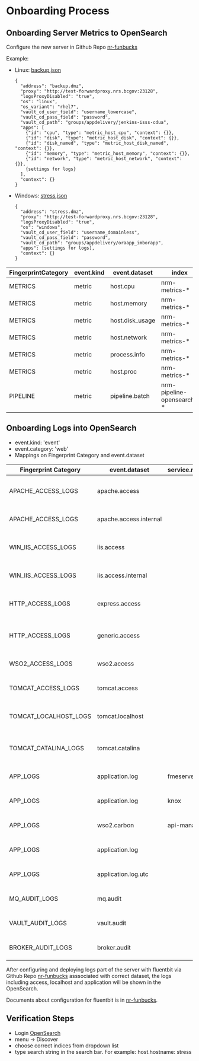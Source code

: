 # Onboarding Process
## Onboarding Server Metrics to OpenSearch
Configure the new server in Github Repo [nr-funbucks](https://github.com/bcgov-nr/nr-funbucks/tree/main/config/server)

Example:

- Linux: [backup.json](https://github.com/bcgov-nr/nr-funbucks/blob/main/config/server/backup.json)

    ```
    {
      "address": "backup.dmz",
      "proxy": "http://test-forwardproxy.nrs.bcgov:23128",
      "logsProxyDisabled": "true",
      "os": "linux",
      "os_variant": "rhel7",
      "vault_cd_user_field": "username_lowercase",
      "vault_cd_pass_field": "password",
      "vault_cd_path": "groups/appdelivery/jenkins-isss-cdua",
      "apps": [
        {"id": "cpu", "type": "metric_host_cpu", "context": {}},
        {"id": "disk", "type": "metric_host_disk", "context": {}},
        {"id": "disk_named", "type": "metric_host_disk_named", "context": {}},
        {"id": "memory", "type": "metric_host_memory", "context": {}},
        {"id": "network", "type": "metric_host_network", "context": {}},
        {settings for logs}
      ],
      "context": {}
    }
    ```

- Windows: [stress.json](https://github.com/bcgov-nr/nr-funbucks/blob/main/config/server/stress.json)

    ```
    {
      "address": "stress.dmz",
      "proxy": "http://test-forwardproxy.nrs.bcgov:23128",
      "logsProxyDisabled": "true",
      "os": "windows",
      "vault_cd_user_field": "username_domainless",
      "vault_cd_pass_field": "password",
      "vault_cd_path": "groups/appdelivery/oraapp_imborapp",
      "apps": [settings for logs],
      "context": {}
    }
    ```

| FingerprintCategory | event.kind | event.dataset   | index                     |
|---------------------|------------|-----------------|---------------------------|
| METRICS             | metric     | host.cpu        | nrm-metrics-*             |
| METRICS             | metric     | host.memory     | nrm-metrics-*             |
| METRICS             | metric     | host.disk_usage | nrm-metrics-*             |
| METRICS             | metric     | host.network    | nrm-metrics-*             |
| METRICS             | metric     | process.info    | nrm-metrics-*             |
| METRICS             | metric     | host.proc       | nrm-metrics-*             |
| PIPELINE            | metric     | pipeline.batch  | nrm-pipeline-opensearch-* |

## Onboarding Logs into OpenSearch

- event.kind: 'event'
- event.category: 'web'
- Mappings on Fingerprint Category and event.dataset

| Fingerprint Category   | event.dataset          | service.name | index                  |
|------------------------|------------------------|--------------|------------------------|
| APACHE_ACCESS_LOGS     | apache.access          |              | nrm-access-external-*  |
| APACHE_ACCESS_LOGS     | apache.access.internal |              | nrm-access-internal-*  |
| WIN_IIS_ACCESS_LOGS    | iis.access             |              | nrm-access-external-*  |
| WIN_IIS_ACCESS_LOGS    | iis.access.internal    |              | nrm-access-internal-*  |
| HTTP_ACCESS_LOGS       | express.access         |              | nrm-access-external-*  |
| HTTP_ACCESS_LOGS       | generic.access         |              | nrm-access-external-*  |
| WSO2_ACCESS_LOGS       | wso2.access            |              | nrm-access-internal-*  |
| TOMCAT_ACCESS_LOGS     | tomcat.access          |              | nrm-access-internal-*  |
| TOMCAT_LOCALHOST_LOGS  | tomcat.localhost       |              | nrm-tomcat-localhost-* |
| TOMCAT_CATALINA_LOGS   | tomcat.catalina        |              | nrm-tomcat-catalina-*  |
| APP_LOGS               | application.log        | fmeserver    | nrm-app-generic-*      |
| APP_LOGS               | application.log        | knox         | nrm-app-generic-*      |
| APP_LOGS               | wso2.carbon            | api-manager  | nrm-app-generic-*      |
| APP_LOGS               | application.log        |              | nrm-app-generic-*      |
| APP_LOGS               | application.log.utc    |              | nrm-app-generic-*      |
| MQ_AUDIT_LOGS          | mq.audit               |              | nrm-audit-mq-*         |
| VAULT_AUDIT_LOGS       | vault.audit            |              | nrm-audit-vault-*      |
| BROKER_AUDIT_LOGS      | broker.audit           |              | nrm-audit-broker-*     |

After configuring and deploying logs part of the server with fluentbit via Github Repo [nr-funbucks](https://github.com/bcgov-nr/nr-funbucks/tree/main/config/server) asssociated with correct dataset, the logs including access, localhost and application will be shown in the OpenSearch.

Documents about configuration for fluentbit is in [nr-funbucks](./fluentbit.md).

## Verification Steps

- Login [OpenSearch](https://apm.io.nrs.gov.bc.ca/_dashboards)
- menu -> Discover
- choose correct indices from dropdown list
- type search string in the search bar. For example: host.hostname: stress
